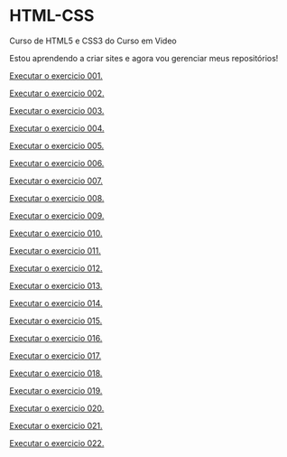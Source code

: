 # HTML-CSS
 Curso de HTML5 e CSS3 do Curso em Video


Estou aprendendo a criar sites e agora vou gerenciar meus repositórios! 

<a href= "https://lacerdacaroline.github.io/HTML-CSS/Exercicio/ex001/index.html">Executar o exercicio 001.</a>

<a href="https://lacerdacaroline.github.io/HTML-CSS/Exercicio/ex002/index.html">Executar o exercicio 002.</a>

<a href="https://lacerdacaroline.github.io/HTML-CSS/Exercicio/ex003/index.html">Executar o exercicio 003.</a>

<a href="https://lacerdacaroline.github.io/HTML-CSS/Exercicio/ex004/index.html">Executar o exercicio 004.</a>

<a href="https://lacerdacaroline.github.io/HTML-CSS/Exercicio/ex005/index.html">Executar o exercicio 005.</a>

<a href="https://lacerdacaroline.github.io/HTML-CSS/Exercicio/ex006/index.html">Executar o exercicio 006.</a>

<a href="https://lacerdacaroline.github.io/HTML-CSS/Exercicio/ex007/index.html">Executar o exercicio 007.</a>

<a href="https://lacerdacaroline.github.io/HTML-CSS/Exercicio/ex008/index.html">Executar o exercicio 008.</a>

<a href="https://lacerdacaroline.github.io/HTML-CSS/Exercicio/ex009/index.html">Executar o exercicio 009.</a>

<a href="https://lacerdacaroline.github.io/HTML-CSS/Exercicio/ex010/index.html">Executar o exercicio 010.</a>

<a href="https://lacerdacaroline.github.io/HTML-CSS/Exercicio/ex011/index.html">Executar o exercicio 011.</a>

<a href="https://lacerdacaroline.github.io/HTML-CSS/Exercicio/ex012/index.html">Executar o exercicio 012.</a>

<a href="https://lacerdacaroline.github.io/HTML-CSS/Exercicio/ex013/index.html">Executar o exercicio 013.</a>

<a href="https://lacerdacaroline.github.io/HTML-CSS/Exercicio/ex014/index.html">Executar o exercicio 014.</a>

<a href="https://lacerdacaroline.github.io/HTML-CSS/Exercicio/ex015/index.html">Executar o exercicio 015.</a>

<a href="https://lacerdacaroline.github.io/HTML-CSS/Exercicio/ex016/cor01.html">Executar o exercicio 016.</a>
 
<a href="https://lacerdacaroline.github.io/HTML-CSS/Exercicio/ex017/fontes01.html">Executar o exercicio 017.</a>

<a href="https://lacerdacaroline.github.io/HTML-CSS/Exercicio/ex018/fontes01.html">Executar o exercicio 018.</a>

<a href="https://lacerdacaroline.github.io/HTML-CSS/Exercicio/ex019/seletor01.html">Executar o exercicio 019.</a>

<a href="https://lacerdacaroline.github.io/HTML-CSS/Exercicio/ex020/hover.html">Executar o exercicio 020.</a>

<a href="https://lacerdacaroline.github.io/HTML-CSS/Exercicio/ex021/caixas03.html">Executar o exercicio 021.</a>

<a href="https://lacerdacaroline.github.io/HTML-CSS/Exercicio/ex022/fundo006.html">Executar o exercicio 022.</a>
